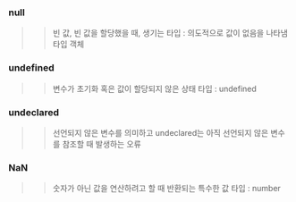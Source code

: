 ### null
>> 빈 값, 빈 값을 할당했을 때, 생기는 타입 : 의도적으로 값이 없음을 나타냄
>> 타입 객체

### undefined
>> 변수가 초기화 혹은 값이 할당되지 않은 상태
>> 타입 : undefined

### undeclared
>> 선언되지 않은 변수를 의미하고
>> undeclared는 아직 선언되지 않은 변수를 참조할 때 발생하는 오류

### NaN
>> 숫자가 아닌 값을 연산하려고 할 때 반환되는 특수한 값
>> 타입 : number
